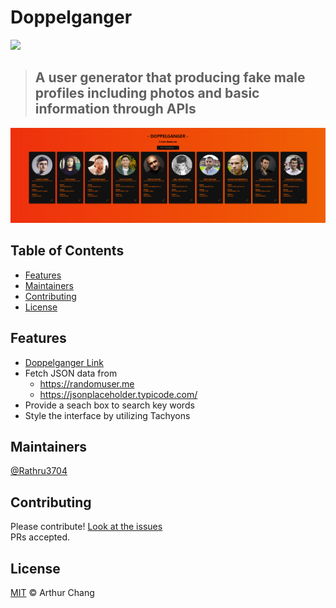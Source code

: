 
# Doppelganger

![](https://img.shields.io/badge/language-React-61DBFB.svg)

> ## A user generator that producing fake male profiles including photos and basic information through APIs

![](./public/doppelganger_screenshot.png)

## Table of Contents

- [Features](#learning-objects)
- [Maintainers](#maintainers)
- [Contributing](#contributing)
- [License](#license)

## Features
* [Doppelganger Link](https://rathru3704.github.io/React_doppelganger/)
* Fetch JSON data from
    * https://randomuser.me
    * https://jsonplaceholder.typicode.com/
* Provide a seach box to search key words
* Style the interface by utilizing Tachyons

## Maintainers

[@Rathru3704](https://github.com/Rathru3704)

## Contributing

Please contribute! [Look at the issues](https://github.com/Rathru3704/React_doppelganger/issues)<br />
PRs accepted.

## License

[MIT](LICENSE) © Arthur Chang